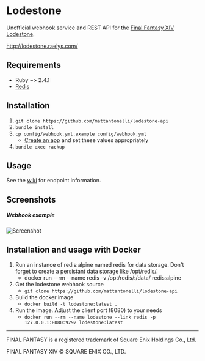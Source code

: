 # Lodestone

Unofficial webhook service and REST API for the [Final Fantasy XIV Lodestone](https://na.finalfantasyxiv.com/lodestone/).

http://lodestone.raelys.com/

## Requirements
* Ruby ~> 2.4.1
* [Redis](https://redis.io/)

## Installation
1. `git clone https://github.com/mattantonelli/lodestone-api`
2. `bundle install`
3. `cp config/webhook.yml.example config/webhook.yml`
    * [Create an app](https://discordapp.com/developers/applications/me) and set these values appropriately
4. `bundle exec rackup`

## Usage

See the [wiki](https://github.com/mattantonelli/lodestone-api/wiki) for endpoint information.

## Screenshots

##### Webhook example

![Screenshot](https://i.imgur.com/mkQJMSx.png)

## Installation and usage with Docker

1. Run an instance of redis:alpine named redis for data storage. Don't forget to create a persistant data storage like /opt/redis/.
    *  docker run --rm --name redis -v /opt/redis/:/data/ redis:alpine
2. Get the lodestone webhook source
    * `git clone https://github.com/mattantonelli/lodestone-api`
3. Build the docker image
    * `docker build -t lodestone:latest .`
4. Run the image. Adjust the client port (8080) to your needs
    * `docker run --rm --name lodestone --link redis -p 127.0.0.1:8080:9292 lodestone:latest`

---

FINAL FANTASY is a registered trademark of Square Enix Holdings Co., Ltd.

FINAL FANTASY XIV © SQUARE ENIX CO., LTD.
